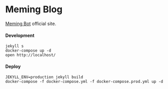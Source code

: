 # Meming Blog
[Meming Bot](https://t.me/memingbot) official site.

#### Development
```
jekyll s
docker-compose up -d
open http://localhost/
```

#### Deploy
```
JEKYLL_ENV=production jekyll build
docker-compose -f docker-compose.yml -f docker-compose.prod.yml up -d
```
